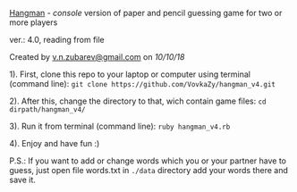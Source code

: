 [Hangman](https://en.wikipedia.org/wiki/Hangman_(game)) - *console* version of paper and pencil guessing game for two or more players

ver.: 4.0, reading from file

Created by v.n.zubarev@gmail.com on *10/10/18*


1). First, clone this repo to your laptop or computer using terminal (command line): `git clone https://github.com/VovkaZy/hangman_v4.git`

2). After this, change the directory to that, wich contain game files: `cd dirpath/hangman_v4/`

3). Run it from terminal (command line): `ruby hangman_v4.rb`

4). Enjoy and have fun :)

P.S.: If you want to add or change words which you or your partner have to guess, just open file words.txt in `./data` directory add your words there and save it.
